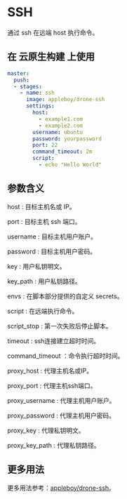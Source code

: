 # SSH

通过 ssh 在远端 host 执行命令。

## 在 云原生构建 上使用

```yml
master:
  push:
  - stages:
    - name: ssh
      image: appleboy/drone-ssh
      settings:
        host:
          - example1.com
          - example2.com
        username: ubuntu
        password: yourpassword
        port: 22
        command_timeout: 2m
        script:
          - echo "Hello World"
```

## 参数含义

host
: 目标主机名或 IP。

port
: 目标主机 ssh 端口。

username
: 目标主机用户账户。

password
: 目标主机用户密码。

key
: 用户私钥明文。

key_path
: 用户私钥路径。

envs
: 在脚本部分提供的自定义 secrets。

script
: 在远端执行命令。

script_stop
: 第一次失败后停止脚本。

timeout
: ssh连接建立超时时间。

command_timeout
：命令执行超时时间。

proxy_host
: 代理主机名或IP。

proxy_port
: 代理主机ssh端口。

proxy_username
: 代理主机用户账户。

proxy_password
: 代理主机用户密码。

proxy_key
: 代理私钥明文。

proxy_key_path
: 代理私钥路径。

## 更多用法

更多用法参考：[appleboy/drone-ssh](https://github.com/appleboy/drone-ssh)。
